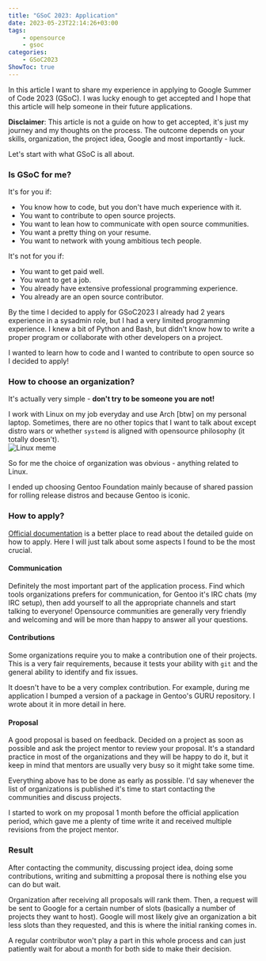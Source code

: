 ```yaml
---
title: "GSoC 2023: Application"
date: 2023-05-23T22:14:26+03:00
tags:
    - opensource
    - gsoc
categories:
    - GSoC2023
ShowToc: true
---
```


In this article I want to share my experience in applying to 
Google Summer of Code 2023 (GSoC). I was lucky enough to get 
accepted and I hope that this article will help someone in 
their future applications.  

**Disclaimer**: This article is not a guide on how to get accepted, 
it's just my journey and my thoughts on the process. The outcome 
depends on your skills, organization, the project idea, Google and 
most importantly - luck.  

Let's start with what GSoC is all about.  


### Is GSoC for me?
It's for you if:
* You know how to code, but you don't have much experience with it.
* You want to contribute to open source projects.
* You want to lean how to communicate with open source communities.
* You want a pretty thing on your resume.
* You want to network with young ambitious tech people.

It's not for you if:
* You want to get paid well.
* You want to get a job.
* You already have extensive professional programming experience.
* You already are an open source contributor.

By the time I decided to apply for GSoC2023 I already had 
2 years experience in a sysadmin role, but I had a very limited 
programming experience. I knew a bit of Python and Bash, but 
didn't know how to write a proper program or collaborate with other 
developers on a project.  

I wanted to learn how to code and I wanted to contribute to open source 
so I decided to apply!  


### How to choose an organization?
It's actually very simple - **don't try to be someone you are not!**  

I work with Linux on my job everyday and use Arch [btw] on my personal laptop. 
Sometimes, there are no other topics that I want to talk about except 
distro wars or whether `systemd` is aligned with opensource philosophy 
(it totally doesn't).  
![Linux meme](/img/lb_linux_kidnap_meme.jpg)

So for me the choice of organization was obvious - anything related to Linux.  

I ended up choosing Gentoo Foundation mainly because of shared passion 
for rolling release distros and because Gentoo is iconic.  


### How to apply?
[Official documentation](https://summerofcode.withgoogle.com/rules#:~:text=from%20the%20Program.-,GSoC%20Contributors.,-Eligibility.) 
is a better place to read about the detailed 
guide on how to apply. Here I will just talk about some aspects I 
found to be the most crucial.  

#### Communication
Definitely the most important part of the application process. Find 
which tools organizations prefers for communication, for Gentoo it's 
IRC chats (my IRC setup), 
then add yourself to all the appropriate channels and start talking 
to everyone! Opensource communities are generally very friendly and 
welcoming and will be more than happy to answer all your questions.  

#### Contributions
Some organizations require you to make a contribution one of their 
projects. This is a very fair requirements, because it tests your 
ability with `git` and the general ability to identify and fix issues.  

It doesn't have to be a very complex contribution. For example, during 
me application I bumped 
a version of a package in Gentoo's GURU repository. I wrote about it 
in more detail in here.

#### Proposal
A good proposal is based on feedback. Decided on a project as soon as 
possible and ask the project mentor to review your proposal. It's a 
standard practice in most of the organizations and they will be happy 
to do it, but it keep in mind that mentors are usually very busy so 
it might take some time.  

Everything above has to be done as early as possible. I'd say whenever 
the list of organizations is published it's time to start contacting 
the communities and discuss projects.  

I started to work on my proposal 1 month before the official application 
period, which gave me a plenty of time write it and received multiple 
revisions from the project mentor.  


### Result
After contacting the community, discussing project idea, doing some 
contributions, writing and submitting a proposal there is nothing 
else you can do but wait.  

Organization after receiving all proposals will rank them. Then, 
a request will be sent to Google for a certain number of slots 
(basically a number of projects they want to host). Google will 
most likely give an organization a bit less slots than they requested, 
and this is where the initial ranking comes in.  

A regular contributor won't play a part in this whole process and 
can just patiently wait for about a month for both side to make their 
decision.


